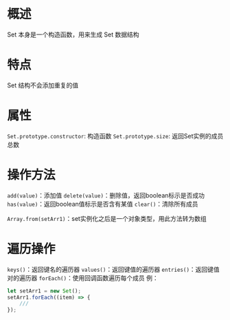 # 概述
Set 本身是一个构造函数，用来生成 Set 数据结构

# 特点
Set 结构不会添加重复的值

# 属性
`Set.prototype.constructor`: 构造函数
`Set.prototype.size`: 返回Set实例的成员总数

# 操作方法
`add(value)`：添加值
`delete(value)`：删除值，返回boolean标示是否成功
`has(value)`：返回boolean值标示是否含有某值
`clear()`：清除所有成员

`Array.from(setArr1)`：set实例化之后是一个对象类型，用此方法转为数组

# 遍历操作
`keys()`：返回键名的遍历器
`values()`：返回键值的遍历器
`entries()`：返回键值对的遍历器
`forEach()`：使用回调函数遍历每个成员
例：
```javascript
let setArr1 = new Set();
setArr1.forEach((item) => {
    ///
});
```
